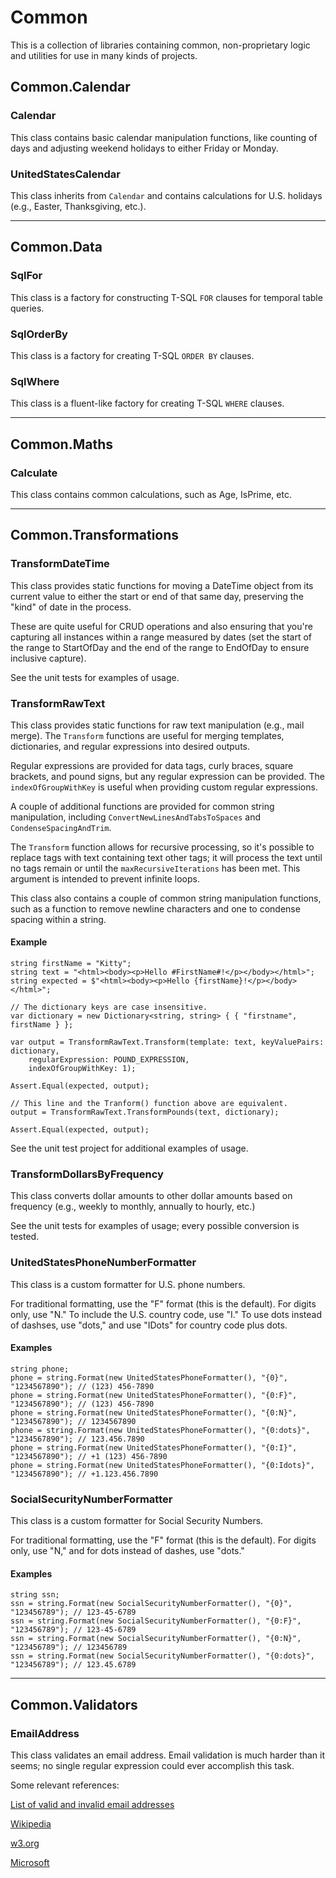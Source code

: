 # Common

This is a collection of libraries containing common, non-proprietary logic and utilities for use in many kinds of projects.

## Common.Calendar

### Calendar

This class contains basic calendar manipulation functions, like counting of days and adjusting weekend holidays to either Friday or Monday.

### UnitedStatesCalendar

This class inherits from `Calendar` and contains calculations for U.S. holidays (e.g., Easter, Thanksgiving, etc.).

---

## Common.Data

### SqlFor

This class is a factory for constructing T-SQL `FOR` clauses for temporal table queries.

### SqlOrderBy

This class is a factory for creating T-SQL `ORDER BY` clauses.

### SqlWhere

This class is a fluent-like factory for creating T-SQL `WHERE` clauses.

---

## Common.Maths

### Calculate

This class contains common calculations, such as Age, IsPrime, etc.

---

## Common.Transformations

### TransformDateTime

This class provides static functions for moving a DateTime object from its current value to either the start or end of that same day, preserving the "kind" of date in the process.

These are quite useful for CRUD operations and also ensuring that you're capturing all instances within a range measured by dates (set the start of the range to StartOfDay and the end of the range to EndOfDay to ensure inclusive capture).

See the unit tests for examples of usage.

### TransformRawText

This class provides static functions for raw text manipulation (e.g., mail merge). The `Transform` functions are useful for merging templates, dictionaries, and regular expressions into desired outputs.

Regular expressions are provided for data tags, curly braces, square brackets, and pound signs, but any regular expression can be provided. The `indexOfGroupWithKey` is useful when providing custom regular expressions.

A couple of additional functions are provided for common string manipulation, including `ConvertNewLinesAndTabsToSpaces` and `CondenseSpacingAndTrim`.

The `Transform` function allows for recursive processing, so it's possible to replace tags with text containing text other tags; it will process the text until no tags remain or until the `maxRecursiveIterations` has been met. This argument is intended to prevent infinite loops.

This class also contains a couple of common string manipulation functions, such as a function to remove newline characters and one to condense spacing within a string.

#### Example
```
string firstName = "Kitty";
string text = "<html><body><p>Hello #FirstName#!</p></body></html>";
string expected = $"<html><body><p>Hello {firstName}!</p></body></html>";

// The dictionary keys are case insensitive.
var dictionary = new Dictionary<string, string> { { "firstname", firstName } };

var output = TransformRawText.Transform(template: text, keyValuePairs: dictionary,
	regularExpression: POUND_EXPRESSION,
	indexOfGroupWithKey: 1);

Assert.Equal(expected, output);

// This line and the Tranform() function above are equivalent.
output = TransformRawText.TransformPounds(text, dictionary);

Assert.Equal(expected, output);
```

See the unit test project for additional examples of usage.

### TransformDollarsByFrequency

This class converts dollar amounts to other dollar amounts based on frequency (e.g., weekly to monthly, annually to hourly, etc.)

See the unit tests for examples of usage; every possible conversion is tested.

### UnitedStatesPhoneNumberFormatter

This class is a custom formatter for U.S. phone numbers.

For traditional formatting, use the "F" format (this is the default). For digits only, use "N." To include the U.S. country code, use "I." To use dots instead of dashses, use "dots," and use "IDots" for country code plus dots.

#### Examples
```
string phone;
phone = string.Format(new UnitedStatesPhoneFormatter(), "{0}", "1234567890"); // (123) 456-7890
phone = string.Format(new UnitedStatesPhoneFormatter(), "{0:F}", "1234567890"); // (123) 456-7890
phone = string.Format(new UnitedStatesPhoneFormatter(), "{0:N}", "1234567890"); // 1234567890
phone = string.Format(new UnitedStatesPhoneFormatter(), "{0:dots}", "1234567890"); // 123.456.7890
phone = string.Format(new UnitedStatesPhoneFormatter(), "{0:I}", "1234567890"); // +1 (123) 456-7890
phone = string.Format(new UnitedStatesPhoneFormatter(), "{0:Idots}", "1234567890"); // +1.123.456.7890
```

### SocialSecurityNumberFormatter

This class is a custom formatter for Social Security Numbers.

For traditional formatting, use the "F" format (this is the default). For digits only, use "N," and for dots instead of dashes, use "dots."

#### Examples
```
string ssn;
ssn = string.Format(new SocialSecurityNumberFormatter(), "{0}", "123456789"); // 123-45-6789
ssn = string.Format(new SocialSecurityNumberFormatter(), "{0:F}", "123456789"); // 123-45-6789
ssn = string.Format(new SocialSecurityNumberFormatter(), "{0:N}", "123456789"); // 123456789
ssn = string.Format(new SocialSecurityNumberFormatter(), "{0:dots}", "123456789"); // 123.45.6789
```

---

## Common.Validators

### EmailAddress

This class validates an email address. Email validation is much harder than it seems; no single regular expression could ever accomplish this task.

Some relevant references:

[List of valid and invalid email addresses](http://codefool.tumblr.com/post/15288874550/list-of-valid-and-invalid-email-addresses)

[Wikipedia](https://en.wikipedia.org/wiki/Email_address)

[w3.org](https://www.w3.org/Protocols/rfc822/3_Lexical.html)

[Microsoft](https://blogs.msdn.microsoft.com/testing123/2009/02/06/email-address-test-cases/)

